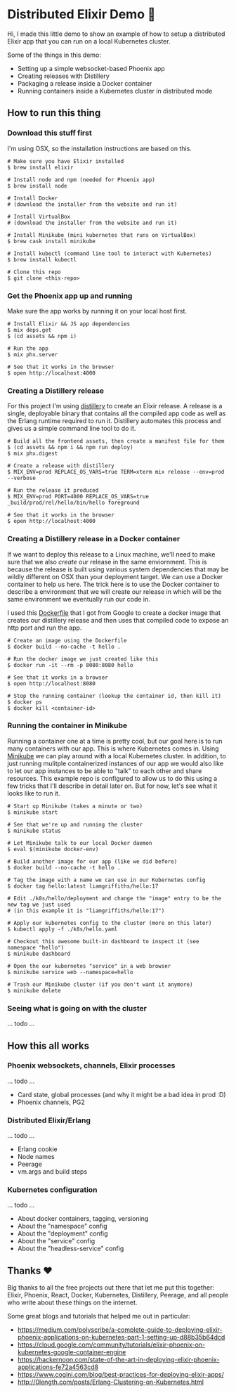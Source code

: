 # Distributed Elixir Demo 🔮

Hi, I made this little demo to show an example of how to setup a distributed Elixir
app that you can run on a local Kubernetes cluster.

Some of the things in this demo:
* Setting up a simple websocket-based Phoenix app
* Creating releases with Distillery
* Packaging a release inside a Docker container
* Running containers inside a Kubernetes cluster in distributed mode

## How to run this thing

### Download this stuff first

I'm using OSX, so the installation instructions are based on this.

```
# Make sure you have Elixir installed
$ brew install elixir

# Install node and npm (needed for Phoenix app)
$ brew install node

# Install Docker
# (download the installer from the website and run it)

# Install VirtualBox
# (download the installer from the website and run it)

# Install Minikube (mini kubernetes that runs on VirtualBox)
$ brew cask install minikube

# Install kubectl (command line tool to interact with Kubernetes)
$ brew install kubectl

# Clone this repo
$ git clone <this-repo>
```

### Get the Phoenix app up and running

Make sure the app works by running it on your local host first.

```
# Install Elixir && JS app dependencies
$ mix deps.get
$ (cd assets && npm i)

# Run the app
$ mix phx.server

# See that it works in the browser
$ open http://localhost:4000
```

### Creating a Distillery release

For this project I'm using
[distillery](https://github.com/bitwalker/distillery) to create an Elixir
release. A release is a single, deployable binary that contains all the
compiled app code as well as the Erlang runtime required to run it.  Distillery
automates this process and gives us a simple command line tool to do it.

```
# Build all the frontend assets, then create a manifest file for them
$ (cd assets && npm i && npm run deploy)
$ mix phx.digest

# Create a release with distillery
$ MIX_ENV=prod REPLACE_OS_VARS=true TERM=xterm mix release --env=prod --verbose

# Run the release it produced
$ MIX_ENV=prod PORT=4000 REPLACE_OS_VARS=true _build/prod/rel/hello/bin/hello foreground

# See that it works in the browser
$ open http://localhost:4000
```

### Creating a Distillery release in a Docker container

If we want to deploy this release to a Linux machine, we'll need to make sure that we
also _create_ our release in the same enviornment. This is because the release is
built using various system dependencies that may be wildly different on OSX than your
deployment target. We can use a Docker container to help us here. The trick here is
to use the Docker container to describe a environment that we will create
our release in which will be the same environment we eventually run our code in.

I used this
[Dockerfile](https://github.com/GoogleCloudPlatform/community/blob/master/tutorials/elixir-phoenix-on-kubernetes-google-container-engine/Dockerfile)
that I got from Google to create a docker image that creates our distillery
release and then uses that compiled code to expose an http port and run the
app.

```
# Create an image using the Dockerfile
$ docker build --no-cache -t hello .

# Run the docker image we just created like this
$ docker run -it --rm -p 8080:8080 hello

# See that it works in a browser
$ open http://localhost:8080

# Stop the running container (lookup the container id, then kill it)
$ docker ps
$ docker kill <container-id>
```


### Running the container in Minikube

Running a container one at a time is pretty cool, but our goal here is to run
many containers with our app. This is where Kubernetes comes in. Using
[Minikube](https://github.com/kubernetes/minikube) we can play around with a
local Kubernetes cluster. In addition, to just running mulitple containerized
instances of our app we would also like to let our app instances to be able to
"talk" to each other and share resources. This example repo is configured to
allow us to do this using a few tricks that I'll describe in detail later on.
But for now, let's see what it looks like to run it.

```
# Start up Minikube (takes a minute or two)
$ minikube start

# See that we're up and running the cluster
$ minikube status

# Let Minikube talk to our local Docker daemon
$ eval $(minikube docker-env)

# Build another image for our app (like we did before)
$ docker build --no-cache -t hello .

# Tag the image with a name we can use in our Kubernetes config
$ docker tag hello:latest liamgriffiths/hello:17

# Edit ./k8s/hello/deployment and change the "image" entry to be the new tag we just used
# (in this example it is "liamgriffiths/hello:17")

# Apply our kubernetes config to the cluster (more on this later)
$ kubectl apply -f ./k8s/hello.yaml

# Checkout this awesome built-in dashboard to inspect it (see namespace "hello")
$ minikube dashboard

# Open the our kubernetes "service" in a web browser
$ minikube service web --namespace=hello

# Trash our Minikube cluster (if you don't want it anymore)
$ minikube delete
```

### Seeing what is going on with the cluster

... todo ...

## How this all works

### Phoenix websockets, channels, Elixir processes

... todo ...

* Card state, global processes (and why it might be a bad idea in prod :D)
* Phoenix channels, PG2

### Distributed Elixir/Erlang

... todo ...

* Erlang cookie
* Node names
* Peerage
* vm.args and build steps

### Kubernetes configuration

... todo ...

* About docker containers, tagging, versioning
* About the "namespace" config
* About the "deployment" config
* About the "service" config
* About the "headless-service" config

## Thanks ❤️

Big thanks to all the free projects out there that let me put this together:
Elixir, Phoenix, React, Docker, Kubernetes, Distillery, Peerage, and all people
who write about these things on the internet.

Some great blogs and tutorials that helped me out in particular:
* https://medium.com/polyscribe/a-complete-guide-to-deploying-elixir-phoenix-applications-on-kubernetes-part-1-setting-up-d88b35b64dcd
* https://cloud.google.com/community/tutorials/elixir-phoenix-on-kubernetes-google-container-engine
* https://hackernoon.com/state-of-the-art-in-deploying-elixir-phoenix-applications-fe72a4563cd8
* https://www.cogini.com/blog/best-practices-for-deploying-elixir-apps/
* http://0length.com/posts/Erlang-Clustering-on-Kubernetes.html
